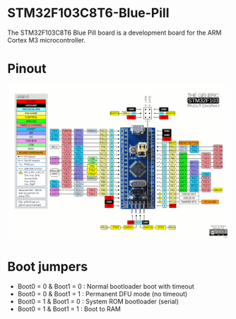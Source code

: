 # STM32F103C8T6-Blue-Pill
The STM32F103C8T6 Blue Pill board is a development board for the ARM Cortex M3 microcontroller.

# Pinout
![STM32F103C8T6-Blue-Pill-Pin-Layout](docs/images/STM32F103C8T6-Blue-Pill-Pin-Layout.gif)

# Boot jumpers
- Boot0 = 0 & Boot1 = 0 : Normal bootloader boot with timeout
- Boot0 = 0 & Boot1 = 1 : Permanent DFU mode (no timeout)
- Boot0 = 1 & Boot1 = 0 : System ROM bootloader (serial)
- Boot0 = 1 & Boot1 = 1 : Boot to RAM
